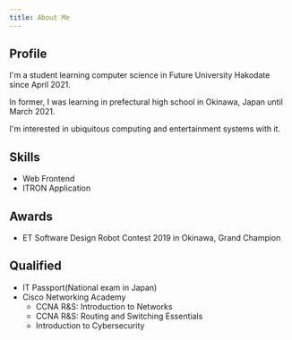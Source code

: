 ```yaml
---
title: About Me
---
```


## Profile

I'm a student learning computer science in Future University Hakodate since April 2021.

In former, I was learning in prefectural high school in Okinawa, Japan until March 2021.

I'm interested in ubiquitous computing and entertainment systems with it.

## Skills

- Web Frontend
- ITRON Application

## Awards

- ET Software Design Robot Contest 2019 in Okinawa, Grand Champion

## Qualified

- IT Passport(National exam in Japan)
- Cisco Networking Academy
  - CCNA R&S: Introduction to Networks
  - CCNA R&S: Routing and Switching Essentials
  - Introduction to Cybersecurity
